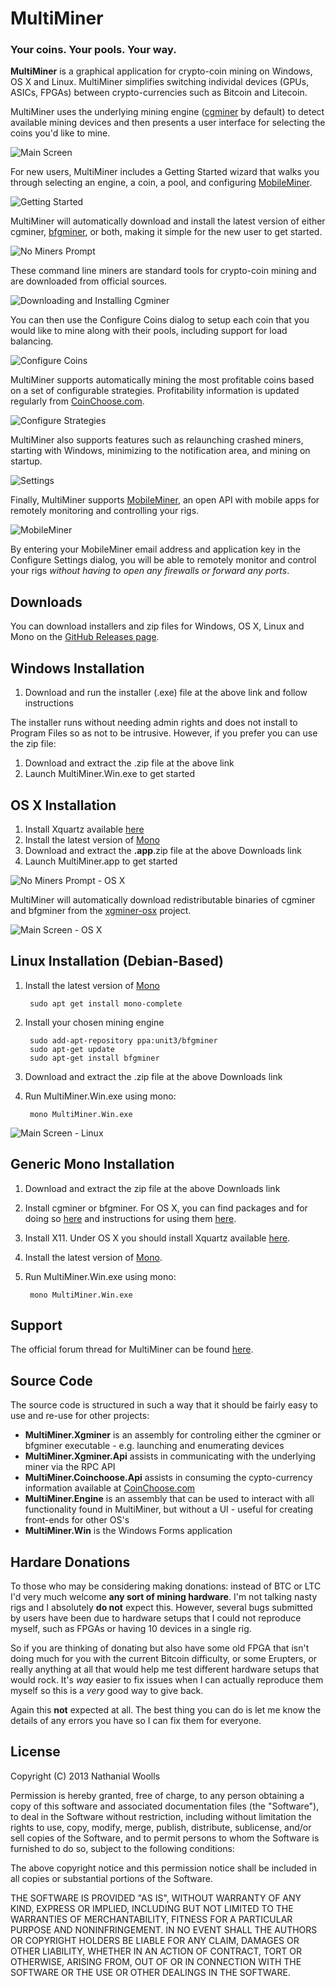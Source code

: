 MultiMiner
==========
### Your coins. Your pools. Your way.
__MultiMiner__ is a graphical application for crypto-coin mining on Windows, OS X and Linux. MultiMiner simplifies switching individal devices (GPUs, ASICs, FPGAs) between crypto-currencies such as Bitcoin and Litecoin.

MultiMiner uses the underlying mining engine ([cgminer][1] by default) to detect available mining devices and then presents a user interface for selecting the coins you'd like to mine.

![Main Screen](https://github.com/nwoolls/MultiMiner/raw/master/Screenshots/Main%20Screen.png "Main Screen")

For new users, MultiMiner includes a Getting Started wizard that walks you through selecting an engine, a coin, a pool, and configuring [MobileMiner][14].

![Getting Started](https://github.com/nwoolls/MultiMiner/raw/master/Screenshots/Getting%20Started.png "Getting Started")

MultiMiner will automatically download and install the latest version of either cgminer, [bfgminer][2], or both, making it simple for the new user to get started.

![No Miners Prompt](https://github.com/nwoolls/MultiMiner/raw/master/Screenshots/No%20Miners%20Prompt.png "No Miners Prompt")

These command line miners are standard tools for crypto-coin mining and are downloaded from official sources.

![Downloading and Installing Cgminer](https://github.com/nwoolls/MultiMiner/raw/master/Screenshots/Downloading%20and%20Installing%20Cgminer.png "Downloading and Installing Cgminer")

You can then use the Configure Coins dialog to setup each coin that you would like to mine along with their pools, including support for load balancing.

![Configure Coins](https://github.com/nwoolls/MultiMiner/raw/master/Screenshots/Configure%20Coins.png "Configure Coins")

MultiMiner supports automatically mining the most profitable coins based on a set of configurable strategies. Profitability information is updated regularly from [CoinChoose.com][9].

![Configure Strategies](https://github.com/nwoolls/MultiMiner/raw/master/Screenshots/Configure%20Strategies.png "Configure Strategies")

MultiMiner also supports features such as relaunching crashed miners, starting with Windows, minimizing to the notification area, and mining on startup.

![Settings](https://github.com/nwoolls/MultiMiner/raw/master/Screenshots/Settings.png "Settings")

Finally, MultiMiner supports [MobileMiner][14], an open API with mobile apps for remotely monitoring and controlling your rigs.

![MobileMiner](https://github.com/nwoolls/MultiMiner/raw/master/Screenshots/MobileMiner.png "MobileMiner")

By entering your MobileMiner email address and application key in the Configure Settings dialog, you will be able to remotely monitor and control your rigs _without having to open any firewalls or forward any ports_.

Downloads
----------------
You can download installers and zip files for Windows, OS X, Linux and Mono on the [GitHub Releases page][12].

Windows Installation
--------------------
1. Download and run the installer (.exe) file at the above link and follow instructions

The installer runs without needing admin rights and does not install to Program Files so as not to be intrusive. However, if you prefer you can use the zip file:

1. Download and extract the .zip file at the above link
2. Launch MultiMiner.Win.exe to get started

OS X Installation
-----------------
1. Install Xquartz available [here][7]
2. Install the latest version of [Mono][8]
3. Download and extract the __.app__.zip file at the above Downloads link
4. Launch MultiMiner.app to get started

![No Miners Prompt - OS X](https://github.com/nwoolls/MultiMiner/raw/master/Screenshots/No%20Miners%20Prompt%20-%20OS%20X.png "No Miners Prompt - OS X")

MultiMiner will automatically download redistributable binaries of cgminer and bfgminer from the [xgminer-osx][13] project.

![Main Screen - OS X](https://github.com/nwoolls/MultiMiner/raw/master/Screenshots/Main%20Screen%20-%20OS%20X.png "Main Screen - OS X")

Linux Installation (Debian-Based)
---------------------------------
1. Install the latest version of [Mono][8]

        sudo apt get install mono-complete
        
2. Install your chosen mining engine

        sudo add-apt-repository ppa:unit3/bfgminer
        sudo apt-get update
        sudo apt-get install bfgminer
        
3. Download and extract the .zip file at the above Downloads link
4. Run MultiMiner.Win.exe using mono:

        mono MultiMiner.Win.exe
        
![Main Screen - Linux](https://github.com/nwoolls/MultiMiner/raw/master/Screenshots/Main%20Screen%20-%20Linux.png "Main Screen - Linux")
        
Generic Mono Installation
-------------------------------
1. Download and extract the zip file at the above Downloads link
2. Install cgminer or bfgminer. For OS X, you can find packages and for doing so [here][5] and instructions for using them [here][6].
3. Install X11. Under OS X you should install Xquartz available [here][7].
4. Install the latest version of [Mono][8].
5. Run MultiMiner.Win.exe using mono:

        mono MultiMiner.Win.exe
        
Support
-------
The official forum thread for MultiMiner can be found [here][15].
        
Source Code
-----------
The source code is structured in such a way that it should be fairly easy to use and re-use for other projects:

* __MultiMiner.Xgminer__ is an assembly for controling either the cgminer or bfgminer executable - e.g. launching and enumerating devices
* __MultiMiner.Xgminer.Api__ assists in communicating with the underlying miner via the RPC API
* __MultiMiner.Coinchoose.Api__ assists in consuming the cypto-currency information available at [CoinChoose.com][9]
* __MultiMiner.Engine__ is an assembly that can be used to interact with all functionality found in MultiMiner, but without a UI - useful for creating front-ends for other OS's
* __MultiMiner.Win__ is the Windows Forms application

Hardare Donations
-----------------
To those who may be considering making donations: instead of BTC or LTC I'd very much welcome __any sort of mining hardware__. I'm not talking nasty rigs and I absolutely __do not__ expect this. However, several bugs submitted by users have been due to hardware setups that I could not reproduce myself, such as FPGAs or having 10 devices in a single rig.

So if you are thinking of donating but also have some old FPGA that isn't doing much for you with the current Bitcoin difficulty, or some Erupters, or really anything at all that would help me test different hardware setups that would rock. It's _way_ easier to fix issues when I can actually reproduce them myself so this is a _very_ good way to give back.

Again this __not__ expected at all. The best thing you can do is let me know the details of any errors you have so I can fix them for everyone.

License
-------
Copyright (C) 2013 Nathanial Woolls

Permission is hereby granted, free of charge, to any person obtaining a copy of this software and associated documentation files (the "Software"), to deal in the Software without restriction, including without limitation the rights to use, copy, modify, merge, publish, distribute, sublicense, and/or sell copies of the Software, and to permit persons to whom the Software is furnished to do so, subject to the following conditions:

The above copyright notice and this permission notice shall be included in all copies or substantial portions of the Software.

THE SOFTWARE IS PROVIDED "AS IS", WITHOUT WARRANTY OF ANY KIND, EXPRESS OR IMPLIED, INCLUDING BUT NOT LIMITED TO THE WARRANTIES OF MERCHANTABILITY, FITNESS FOR A PARTICULAR PURPOSE AND NONINFRINGEMENT. IN NO EVENT SHALL THE AUTHORS OR COPYRIGHT HOLDERS BE LIABLE FOR ANY CLAIM, DAMAGES OR OTHER LIABILITY, WHETHER IN AN ACTION OF CONTRACT, TORT OR OTHERWISE, ARISING FROM, OUT OF OR IN CONNECTION WITH THE SOFTWARE OR THE USE OR OTHER DEALINGS IN THE SOFTWARE.


[1]: https://github.com/ckolivas/cgminer
[2]: https://github.com/luke-jr/bfgminer
[3]: https://www.dropbox.com/s/ne5eywfx8v7hneb/MultiMiner-1.0.7.zip
[4]: http://ck.kolivas.org/apps/cgminer/
[5]: https://github.com/nwoolls/homebrew-cryptocoin
[6]: http://blog.nwoolls.com/2013/04/24/bitcoin-mining-on-mac-os-x-cgminer-bfgminer/
[7]: http://xquartz.macosforge.org/
[8]: http://www.mono-project.com/Main_Page
[9]: http://coinchoose.com/
[10]: http://luke.dashjr.org/programs/bitcoin/files/bfgminer/
[11]: https://www.dropbox.com/s/o08inghtw7ut1an/MultiMiner-1.0.7.exe
[12]: https://github.com/nwoolls/MultiMiner/releases
[13]: https://github.com/nwoolls/xgminer-osx
[14]: http://www.mobileminerapp.com
[15]: http://thread.multiminerapp.com

